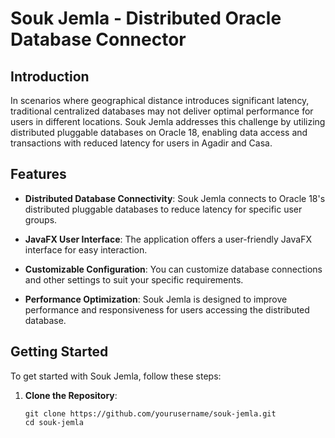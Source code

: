 # Souk Jemla - Distributed Oracle Database Connector

## Introduction

In scenarios where geographical distance introduces significant latency, traditional centralized databases may not deliver optimal performance for users in different locations. Souk Jemla addresses this challenge by utilizing distributed pluggable databases on Oracle 18, enabling data access and transactions with reduced latency for users in Agadir and Casa.

## Features

- **Distributed Database Connectivity**: Souk Jemla connects to Oracle 18's distributed pluggable databases to reduce latency for specific user groups.

- **JavaFX User Interface**: The application offers a user-friendly JavaFX interface for easy interaction.

- **Customizable Configuration**: You can customize database connections and other settings to suit your specific requirements.

- **Performance Optimization**: Souk Jemla is designed to improve performance and responsiveness for users accessing the distributed database.

## Getting Started

To get started with Souk Jemla, follow these steps:

1. **Clone the Repository**:
   ```shell
   git clone https://github.com/yourusername/souk-jemla.git
   cd souk-jemla
